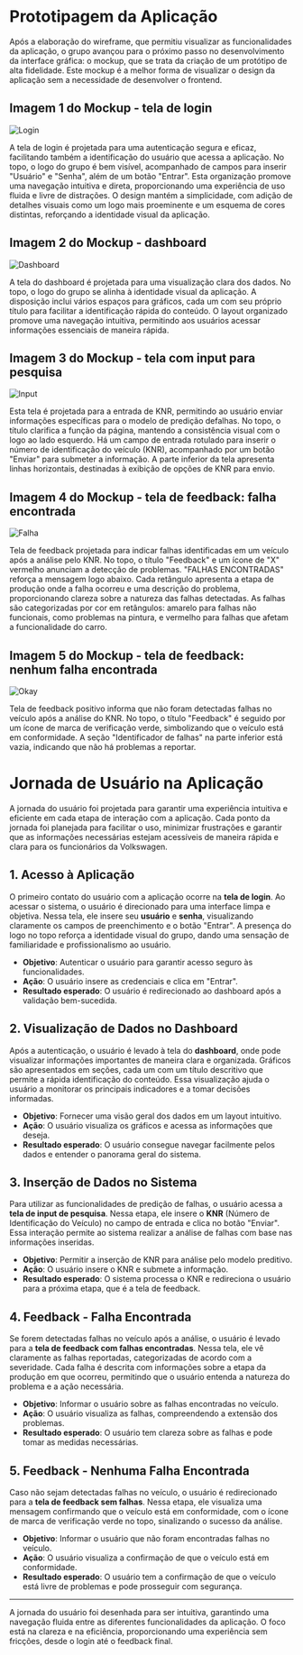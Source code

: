 # Prototipagem da Aplicação

Após a elaboração do wireframe, que permitiu visualizar as funcionalidades da aplicação, o grupo avançou para o próximo passo no desenvolvimento da interface gráfica: o mockup, que se trata da criação de um protótipo de alta fidelidade. Este mockup é a melhor forma de visualizar o design da aplicação sem a necessidade de desenvolver o frontend.

## Imagem 1 do Mockup - tela de login
![Login](/img/wireframe-login.png)

A tela de login é projetada para uma autenticação segura e eficaz, facilitando também a identificação do usuário que acessa a aplicação. No topo, o logo do grupo é bem visível, acompanhado de campos para inserir "Usuário" e "Senha", além de um botão "Entrar". Esta organização promove uma navegação intuitiva e direta, proporcionando uma experiência de uso fluida e livre de distrações. O design mantém a simplicidade, com adição de detalhes visuais como um logo mais proeminente e um esquema de cores distintas, reforçando a identidade visual da aplicação.

## Imagem 2 do Mockup - dashboard
![Dashboard](/img/wireframe-dash.png)

A tela do dashboard é projetada para uma visualização clara dos dados. No topo, o logo do grupo se alinha à identidade visual da aplicação. A disposição inclui vários espaços para gráficos, cada um com seu próprio título para facilitar a identificação rápida do conteúdo. O layout organizado promove uma navegação intuitiva, permitindo aos usuários acessar informações essenciais de maneira rápida.

## Imagem 3 do Mockup - tela com input para pesquisa
![Input](/img/wireframe-input.png)

Esta tela é projetada para a entrada de KNR, permitindo ao usuário enviar informações específicas para o modelo de predição defalhas. No topo, o título clarifica a função da página, mantendo a consistência visual com o logo ao lado esquerdo. Há um campo de entrada rotulado para inserir o número de identificação do veículo (KNR), acompanhado por um botão "Enviar" para submeter a informação. A parte inferior da tela apresenta linhas horizontais, destinadas à exibição de opções de KNR para envio.

## Imagem 4 do Mockup - tela de feedback: falha encontrada
![Falha](/img/wireframe-falha.png)

Tela de feedback projetada para indicar falhas identificadas em um veículo após a análise pelo KNR. No topo, o título "Feedback" e um ícone de "X" vermelho anunciam a detecção de problemas. "FALHAS ENCONTRADAS" reforça a mensagem logo abaixo. Cada retângulo apresenta a etapa de produção onde a falha ocorreu e uma descrição do problema, proporcionando clareza sobre a natureza das falhas detectadas. As falhas são categorizadas por cor em retângulos: amarelo para falhas não funcionais, como problemas na pintura, e vermelho para falhas que afetam a funcionalidade do carro. 

## Imagem 5 do Mockup - tela de feedback: nenhum falha encontrada
![Okay](/img/wireframe-ok.png)

Tela de feedback positivo informa que não foram detectadas falhas no veículo após a análise do KNR. No topo, o título "Feedback" é seguido por um ícone de marca de verificação verde, simbolizando que o veículo está em conformidade. A seção "Identificador de falhas" na parte inferior está vazia, indicando que não há problemas a reportar.

# Jornada de Usuário na Aplicação

A jornada do usuário foi projetada para garantir uma experiência intuitiva e eficiente em cada etapa de interação com a aplicação. Cada ponto da jornada foi planejada para facilitar o uso, minimizar frustrações e garantir que as informações necessárias estejam acessíveis de maneira rápida e clara para os funcionários da Volkswagen.

## 1. Acesso à Aplicação

O primeiro contato do usuário com a aplicação ocorre na **tela de login**. Ao acessar o sistema, o usuário é direcionado para uma interface limpa e objetiva. Nessa tela, ele insere seu **usuário** e **senha**, visualizando claramente os campos de preenchimento e o botão "Entrar". A presença do logo no topo reforça a identidade visual do grupo, dando uma sensação de familiaridade e profissionalismo ao usuário.

- **Objetivo**: Autenticar o usuário para garantir acesso seguro às funcionalidades.
- **Ação**: O usuário insere as credenciais e clica em "Entrar".
- **Resultado esperado**: O usuário é redirecionado ao dashboard após a validação bem-sucedida.

## 2. Visualização de Dados no Dashboard

Após a autenticação, o usuário é levado à tela do **dashboard**, onde pode visualizar informações importantes de maneira clara e organizada. Gráficos são apresentados em seções, cada um com um título descritivo que permite a rápida identificação do conteúdo. Essa visualização ajuda o usuário a monitorar os principais indicadores e a tomar decisões informadas.

- **Objetivo**: Fornecer uma visão geral dos dados em um layout intuitivo.
- **Ação**: O usuário visualiza os gráficos e acessa as informações que deseja.
- **Resultado esperado**: O usuário consegue navegar facilmente pelos dados e entender o panorama geral do sistema.

## 3. Inserção de Dados no Sistema

Para utilizar as funcionalidades de predição de falhas, o usuário acessa a **tela de input de pesquisa**. Nessa etapa, ele insere o **KNR** (Número de Identificação do Veículo) no campo de entrada e clica no botão "Enviar". Essa interação permite ao sistema realizar a análise de falhas com base nas informações inseridas.

- **Objetivo**: Permitir a inserção de KNR para análise pelo modelo preditivo.
- **Ação**: O usuário insere o KNR e submete a informação.
- **Resultado esperado**: O sistema processa o KNR e redireciona o usuário para a próxima etapa, que é a tela de feedback.

## 4. Feedback - Falha Encontrada

Se forem detectadas falhas no veículo após a análise, o usuário é levado para a **tela de feedback com falhas encontradas**. Nessa tela, ele vê claramente as falhas reportadas, categorizadas de acordo com a severidade. Cada falha é descrita com informações sobre a etapa da produção em que ocorreu, permitindo que o usuário entenda a natureza do problema e a ação necessária.

- **Objetivo**: Informar o usuário sobre as falhas encontradas no veículo.
- **Ação**: O usuário visualiza as falhas, compreendendo a extensão dos problemas.
- **Resultado esperado**: O usuário tem clareza sobre as falhas e pode tomar as medidas necessárias.

## 5. Feedback - Nenhuma Falha Encontrada

Caso não sejam detectadas falhas no veículo, o usuário é redirecionado para a **tela de feedback sem falhas**. Nessa etapa, ele visualiza uma mensagem confirmando que o veículo está em conformidade, com o ícone de marca de verificação verde no topo, sinalizando o sucesso da análise.

- **Objetivo**: Informar o usuário que não foram encontradas falhas no veículo.
- **Ação**: O usuário visualiza a confirmação de que o veículo está em conformidade.
- **Resultado esperado**: O usuário tem a confirmação de que o veículo está livre de problemas e pode prosseguir com segurança.

---

A jornada do usuário foi desenhada para ser intuitiva, garantindo uma navegação fluida entre as diferentes funcionalidades da aplicação. O foco está na clareza e na eficiência, proporcionando uma experiência sem fricções, desde o login até o feedback final.
